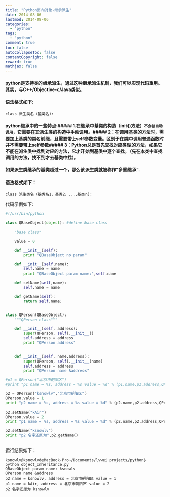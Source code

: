 ```yaml
---
title: "Python面向对象-继承派生"
date: 2014-08-06
lastmod: 2014-08-06
categories:
  - "python"
tags:
  - "python"
comment: true
toc: false
autoCollapseToc: false
contentCopyright: false
reward: true
mathjax: false
---
```


#### python是支持类的继承派生，通过这种继承派生机制，我们可以实现代码重用。其实，与C++/Objective-c/Java类似。

#### 语法格式如下:    
    class 派生类名（基类名):
    
#### python继承中的一些特点:##### 1.在继承中基类的构造（__init__()方法）`不会被自动调用`，它需要在其派生类的构造中手动调用。##### 2：在调用基类的方法时，需要加上基类的类名前缀，且需要带上self参数变量。区别于在类中调用普通函数时并不需要带上self参数##### 3：Python总是首先查找对应类型的方法，如果它不能在派生类中找到对应的方法，它才开始到基类中逐个查找。（先在本类中查找调用的方法，找不到才去基类中找）。
#### 如果派生类继承的基类超过一个，那么该派生类就被称作"多重继承".
#### 语法格式如下：
    class 派生类名（基类名1，基类2，...,基类n):

代码示例如下:

``` python
#!/usr/bin/python

class QBaseObject(object): #define base class

	"base class"

	value = 0

	def __init__(self):
		print "QBaseObject no param"

	def __init__(self,name):
		self.name = name
		print "QBaseObject param name:",self.name

	def setName(self,name):
		self.name = name

	def getName(self):
		return self.name;		 	


class QPerson(QBaseObject):
	"""QPerson class"""

	def __init__(self, address):
		super(QPerson, self).__init__()
		self.address = address
		print "QPerson address"

	
	def __init__(self, name,address):
		super(QPerson, self).__init__(name)
		self.address = address
		print "QPerson name &address"

#p1 = QPerson("北京市朝阳区")
#print "p1 name = %s, address = %s value = %d" % (p1.name,p1.address,QPerson.value)

p2 = QPerson("ksnowlv","北京市朝阳区")
QPerson.value = 1
print "p2 name = %s, address = %s value = %d" % (p2.name,p2.address,QPerson.value)

p2.setName("kAir")
QPerson.value = 2
print "p1 name = %s, address = %s value = %d" % (p2.name,p2.address,QPerson.value)

p2.setName("ksnowlv")
print "p2 名字还原为",p2.getName()
	

```

运行结果如下：

    ksnowlv@ksnowlvdeMacBook-Pro~/Documents/lvwei projects/python$
    python object_Inheritance.py 
    QBaseObject param name: ksnowlv
    QPerson name &address
    p2 name = ksnowlv, address = 北京市朝阳区 value = 1
    p1 name = kAir, address = 北京市朝阳区 value = 2
    p2 名字还原为 ksnowlv
